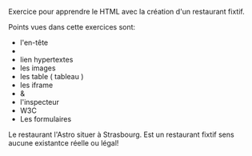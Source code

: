 Exercice pour apprendre le HTML avec la création d'un restaurant fixtif.

Points vues dans cette exercices sont:

- l'en-tête <head>
- <body>
- lien hypertextes
- les images
- les table ( tableau )
- les iframe
- <div> & <span>
- l'inspecteur
- W3C
- Les formulaires

Le restaurant l'Astro situer à Strasbourg. Est un restaurant fixtif sens aucune existantce réelle ou légal!

